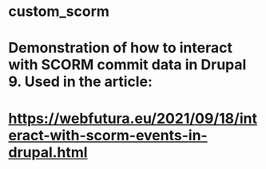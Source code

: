 # custom_scorm
# Demonstration of how to interact with SCORM commit data in Drupal 9. Used in the article:

# https://webfutura.eu/2021/09/18/interact-with-scorm-events-in-drupal.html
